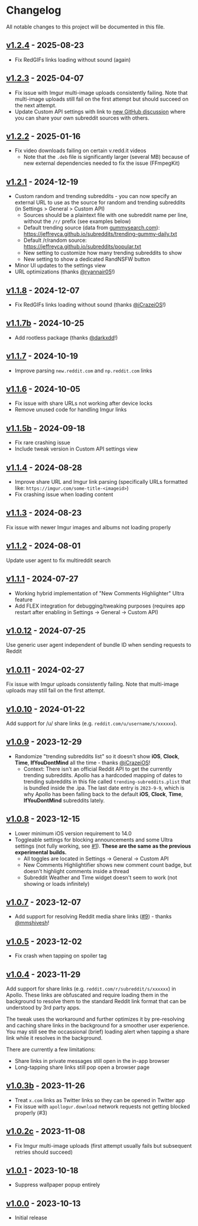 # Changelog

All notable changes to this project will be documented in this file.

## [v1.2.4] - 2025-08-23

- Fix RedGIFs links loading without sound (again)

## [v1.2.3] - 2025-04-07

- Fix issue with Imgur multi-image uploads consistently failing. Note that multi-image uploads still fail on the first attempt but should succeed on the next attempt.
- Update Custom API settings with link to [new GitHub discussion](https://github.com/JeffreyCA/Apollo-ImprovedCustomApi/discussions/60) where you can share your own subreddit sources with others.

## [v1.2.2] - 2025-01-16

- Fix video downloads failing on certain v.redd.it videos
    - Note that the `.deb` file is significantly larger (several MB) because of new external dependencies needed to fix the issue (FFmpegKit)

## [v1.2.1] - 2024-12-19

- Custom random and trending subreddits - you can now specify an external URL to use as the source for random and trending subreddits (in Settings > General > Custom API)
    - Sources should be a plaintext file with one subreddit name per line, without the `/r/` prefix (see examples below)
    - Default trending source (data from [gummysearch.com](https://gummysearch.com/tools/top-subreddits/)): https://jeffreyca.github.io/subreddits/trending-gummy-daily.txt
    - Default /r/random source: https://jeffreyca.github.io/subreddits/popular.txt
    - New setting to customize how many trending subreddits to show
    - New setting to show a dedicated RandNSFW button
- Minor UI updates to the settings view
- URL optimizations (thanks [@ryannair05](https://github.com/ryannair05)!)

## [v1.1.8] - 2024-12-07

- Fix RedGIFs links loading without sound (thanks [@iCrazeiOS](https://github.com/iCrazeiOS)!)

## [v1.1.7b] - 2024-10-25

- Add rootless package (thanks [@darkxdd](https://github.com/darkxdd)!)

## [v1.1.7] - 2024-10-19

- Improve parsing `new.reddit.com` and `np.reddit.com` links

## [v1.1.6] - 2024-10-05

- Fix issue with share URLs not working after device locks
- Remove unused code for handling Imgur links

## [v1.1.5b] - 2024-09-18

- Fix rare crashing issue
- Include tweak version in Custom API settings view

## [v1.1.4] - 2024-08-28

- Improve share URL and Imgur link parsing (specifically URLs formatted like: `https://imgur.com/some-title-<imageid>`)
- Fix crashing issue when loading content

## [v1.1.3] - 2024-08-23

Fix issue with newer Imgur images and albums not loading properly

## [v1.1.2] - 2024-08-01

Update user agent to fix multireddit search

## [v1.1.1] - 2024-07-27

- Working hybrid implementation of "New Comments Highlighter" Ultra feature
- Add FLEX integration for debugging/tweaking purposes (requires app restart after enabling in Settings -> General -> Custom API)

## [v1.0.12] - 2024-07-25

Use generic user agent independent of bundle ID when sending requests to Reddit

## [v1.0.11] - 2024-02-27

Fix issue with Imgur uploads consistently failing. Note that multi-image uploads may still fail on the first attempt.

## [v1.0.10] - 2024-01-22

Add support for /u/ share links (e.g. `reddit.com/u/username/s/xxxxxx`).

## [v1.0.9] - 2023-12-29

- Randomize "trending subreddits list" so it doesn't show **iOS**, **Clock**, **Time**, **IfYouDontMind** all the time - thanks [@iCrazeiOS](https://github.com/iCrazeiOS)!
    - Context: There isn't an official Reddit API to get the currently trending subreddits. Apollo has a hardcoded mapping of dates to trending subreddits in this file called `trending-subreddits.plist` that is bundled inside the .ipa. The last date entry is `2023-9-9`, which is why Apollo has been falling back to the default **iOS**, **Clock**, **Time**, **IfYouDontMind** subreddits lately.

## [v1.0.8] - 2023-12-15

- Lower minimum iOS version requirement to 14.0
- Toggleable settings for blocking announcements and some Ultra settings (not fully working, see [#1](https://github.com/JeffreyCA/Apollo-ImprovedCustomApi/issues/1)). **These are the same as the previous experimental builds.**
    - All toggles are located in Settings -> General -> Custom API
    - New Comments Highlightifier shows new comment count badge, but doesn't highlight comments inside a thread
    - Subreddit Weather and Time widget doesn't seem to work (not showing or loads infinitely)

## [v1.0.7] - 2023-12-07

- Add support for resolving Reddit media share links ([#9](https://github.com/JeffreyCA/Apollo-ImprovedCustomApi/pull/9)) - thanks [@mmshivesh](https://github.com/mmshivesh)!

## [v1.0.5] - 2023-12-02

- Fix crash when tapping on spoiler tag

## [v1.0.4] - 2023-11-29

Add support for share links (e.g. `reddit.com/r/subreddit/s/xxxxxx`) in Apollo. These links are obfuscated and require loading them in the background to resolve them to the standard Reddit link format that can be understood by 3rd party apps.

The tweak uses the workaround and further optimizes it by pre-resolving and caching share links in the background for a smoother user experience. You may still see the occassional (brief) loading alert when tapping a share link while it resolves in the background.

There are currently a few limitations:
- Share links in private messages still open in the in-app browser
- Long-tapping share links still pop open a browser page

## [v1.0.3b] - 2023-11-26
- Treat `x.com` links as Twitter links so they can be opened in Twitter app
- Fix issue with `apollogur.download` network requests not getting blocked properly (#3)

## [v1.0.2c] - 2023-11-08
- Fix Imgur multi-image uploads (first attempt usually fails but subsequent retries should succeed)

## [v1.0.1] - 2023-10-18
- Suppress wallpaper popup entirely

## [v1.0.0] - 2023-10-13
- Initial release

[v1.2.4]: https://github.com/JeffreyCA/Apollo-ImprovedCustomApi/compare/v1.2.3...v1.2.4
[v1.2.3]: https://github.com/JeffreyCA/Apollo-ImprovedCustomApi/compare/v1.2.2...v1.2.3
[v1.2.2]: https://github.com/JeffreyCA/Apollo-ImprovedCustomApi/compare/v1.2.1...v1.2.2
[v1.2.1]: https://github.com/JeffreyCA/Apollo-ImprovedCustomApi/compare/v1.1.8...v1.2.1
[v1.1.8]: https://github.com/JeffreyCA/Apollo-ImprovedCustomApi/compare/v1.1.7b...v1.1.8
[v1.1.7b]: https://github.com/JeffreyCA/Apollo-ImprovedCustomApi/compare/v1.1.7...v1.1.7b
[v1.1.7]: https://github.com/JeffreyCA/Apollo-ImprovedCustomApi/compare/v1.1.6...v1.1.7
[v1.1.6]: https://github.com/JeffreyCA/Apollo-ImprovedCustomApi/compare/v1.1.5b...v1.1.6
[v1.1.5b]: https://github.com/JeffreyCA/Apollo-ImprovedCustomApi/compare/v1.1.4...v1.1.5b
[v1.1.4]: https://github.com/JeffreyCA/Apollo-ImprovedCustomApi/compare/v1.1.3...v1.1.4
[v1.1.3]: https://github.com/JeffreyCA/Apollo-ImprovedCustomApi/compare/v1.1.2...v1.1.3
[v1.1.2]: https://github.com/JeffreyCA/Apollo-ImprovedCustomApi/compare/v1.1.1...v1.1.2
[v1.1.1]: https://github.com/JeffreyCA/Apollo-ImprovedCustomApi/compare/v1.0.12...v1.1.1
[v1.0.12]: https://github.com/JeffreyCA/Apollo-ImprovedCustomApi/compare/v1.0.11...v1.0.12
[v1.0.11]: https://github.com/JeffreyCA/Apollo-ImprovedCustomApi/compare/v1.0.10...v1.0.11
[v1.0.10]: https://github.com/JeffreyCA/Apollo-ImprovedCustomApi/compare/v1.0.9...v1.0.10
[v1.0.9]: https://github.com/JeffreyCA/Apollo-ImprovedCustomApi/compare/v1.0.8...v1.0.9
[v1.0.8]: https://github.com/JeffreyCA/Apollo-ImprovedCustomApi/compare/v1.0.7...v1.0.8
[v1.0.7]: https://github.com/JeffreyCA/Apollo-ImprovedCustomApi/compare/v1.0.5...v1.0.7
[v1.0.5]: https://github.com/JeffreyCA/Apollo-ImprovedCustomApi/compare/v1.0.4...v1.0.5
[v1.0.4]: https://github.com/JeffreyCA/Apollo-ImprovedCustomApi/compare/v1.0.3b...v1.0.4
[v1.0.3b]: https://github.com/JeffreyCA/Apollo-ImprovedCustomApi/compare/v1.0.2c...v1.0.3b
[v1.0.2c]: https://github.com/JeffreyCA/Apollo-ImprovedCustomApi/compare/v1.0.1...v1.0.2c
[v1.0.1]: https://github.com/JeffreyCA/Apollo-ImprovedCustomApi/compare/v1.0.0...v1.0.1
[v1.0.0]: https://github.com/JeffreyCA/Apollo-ImprovedCustomApi/compare/v1.0.0
